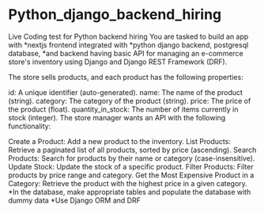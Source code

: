 # Python_django_backend_hiring
Live Coding test for Python backend hiring
You are tasked to build an app with 
*nextjs frontend integrated with 
*python django backend, postgresql database, 
*and backend having basic API for managing an e-commerce store's inventory using Django and Django REST Framework (DRF). 

The store sells products, and each product has the following properties:

id: A unique identifier (auto-generated).
name: The name of the product (string).
category: The category of the product (string).
price: The price of the product (float).
quantity_in_stock: The number of items currently in stock (integer).
The store manager wants an API with the following functionality:

Create a Product: Add a new product to the inventory.
List Products: Retrieve a paginated list of all products, sorted by price (ascending).
Search Products: Search for products by their name or category (case-insensitive).
Update Stock: Update the stock of a specific product.
Filter Products: Filter products by price range and category.
Get the Most Expensive Product in a Category: Retrieve the product with the highest price in a given category. 
*In the database, make appropriate tables and populate the database with dummy data
*Use Django ORM and DRF 
